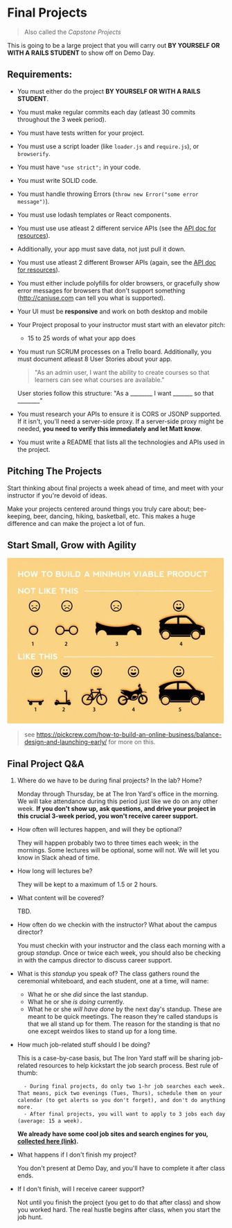 # Final Projects

> Also called the *Capstone Projects*

This is going to be a large project that you will carry out **BY YOURSELF OR WITH A RAILS STUDENT** to show off on Demo Day.

## Requirements:

- You must either do the project **BY YOURSELF OR WITH A RAILS STUDENT**.
- You must make regular commits each day (atleast 30 commits throughout the 3 week period).
- You must have tests written for your project.
- You must use a script loader (like `loader.js` and `require.js`), or `browserify`.
- You must have `"use strict";` in your code.
- You must write SOLID code.
- You must handle throwing Errors (`throw new Error("some error message")`).
- You must use lodash templates or React components.
- You must use use atleast 2 different service APIs (see the [API doc for resources](./APIs.md)).
- Additionally, your app must save data, not just pull it down.
- You must use atleast 2 different Browser APIs (again, see the [API doc for resources](./APIs.md)).
- You must either include polyfills for older browsers, or gracefully show error messages for browsers that don't support something (http://caniuse.com can tell you what is supported).
- Your UI must be **responsive** and work on both desktop and mobile
- Your Project proposal to your instructor must start with an elevator pitch:
    - 15 to 25 words of what your app does
- You must run SCRUM processes on a Trello board. Additionally, you must document atleast 8 User Stories about your app.
    
    > "As an admin user, I want the ability to create courses so that learners can see what courses are available."
     
    User stories follow this structure: "As a ________ I want _______ so that ________"

- You must research your APIs to ensure it is CORS or JSONP supported. If it isn't, you'll need a server-side proxy. If a server-side proxy might be needed, **you need to verify this immediately and let Matt know**.
- You must write a README that lists all the technologies and APIs used in the project.

## Pitching The Projects

Start thinking about final projects a week ahead of time, and meet with your instructor if you're devoid of ideas. 

Make your projects centered around things you truly care about; bee-keeping, beer, dancing, hiking, basketball, etc. This makes a huge difference and can make the project a lot of fun.

## Start Small, Grow with Agility

![](./mvp-howto.jpg)

> see https://pickcrew.com/how-to-build-an-online-business/balance-design-and-launching-early/ for more on this.

## Final Project Q&A

1. Where do we have to be during final projects? In the lab? Home?

    Monday through Thursday, be at The Iron Yard's office in the morning. We will take attendance during this period just like we do on any other week. **If you don't show up, ask questions, and drive your project in this crucial 3-week period, you won't receive career support.**

- How often will lectures happen, and will they be optional?

    They will happen probably two to three times each week; in the mornings. Some lectures will be optional, some will not. We will let you know in Slack ahead of time.

- How long will lectures be?

    They will be kept to a maximum of 1.5 or 2 hours.

- What content will be covered?

    TBD.

- How often do we checkin with the instructor? What about the campus director?

    You must checkin with your instructor and the class each morning with a group *standup*. Once or twice each week, you should also be checking in with the campus director to discuss career support. 

- What is this *standup* you speak of?
  The class gathers round the ceremonial whiteboard, and each student, one at a time, will name: 
    - What he or she *did* since the last standup.
    - What he or she *is doing* currently. 
    - What he or she *will have done* by the next day's standup. 
  These are meant to be quick meetings. The reason they're called standups is that we all stand up for them. The reason for the standing is that no one except weirdos likes to stand up for a long time. 

- How much job-related stuff should I be doing?

    This is a case-by-case basis, but The Iron Yard staff will be sharing job-related resources to help kickstart the job search process. Best rule of thumb:

        - During final projects, do only two 1-hr job searches each week. That means, pick two evenings (Tues, Thurs), schedule them on your calendar (to get alerts so you don't forget), and don't do anything more.
        - After final projects, you will want to apply to 3 jobs each day (average: 15 a week).

    **We already have some cool job sites and search engines for you, [collected here (link)](./job-resources/job-resources.md).**

- What happens if I don't finish my project?

    You don't present at Demo Day, and you'll have to complete it after class ends.

- If I don't finish, will I receive career support?

    Not until you finish the project (you get to do that after class) and show you worked hard. The real hustle begins after class, when you start the job hunt. 
